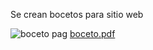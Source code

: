 
Se crean bocetos para sitio web

![boceto pag](https://user-images.githubusercontent.com/99413772/161586806-50dd6f42-2ddd-497b-be82-7f634b63f91a.jpg)
[boceto.pdf](https://github.com/daisynaranjo/Sprint-el-coraz-n-de-SCRUM/files/8411336/boceto.pdf)
